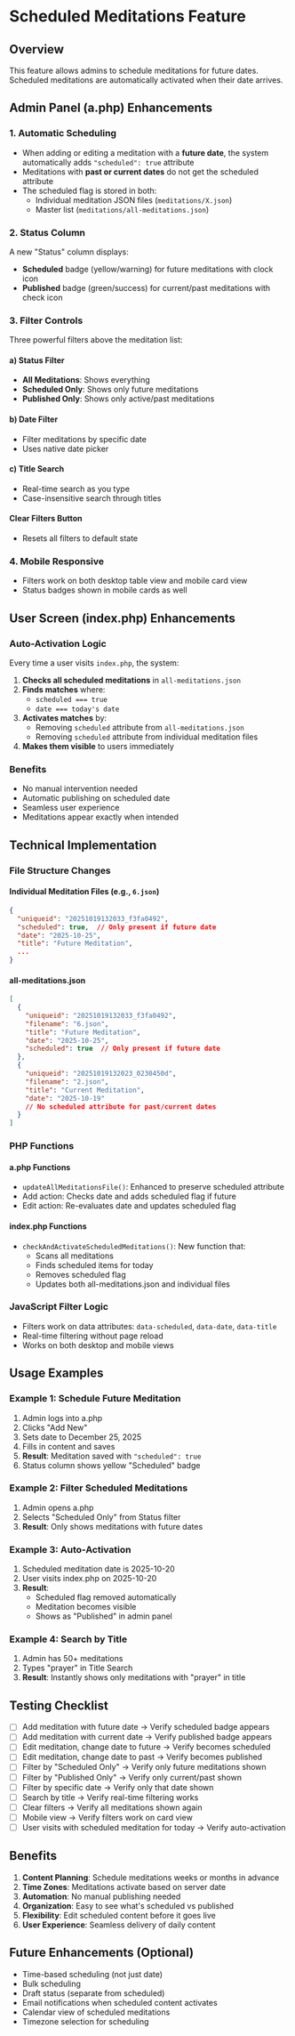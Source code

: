 # Scheduled Meditations Feature

## Overview
This feature allows admins to schedule meditations for future dates. Scheduled meditations are automatically activated when their date arrives.

## Admin Panel (a.php) Enhancements

### 1. Automatic Scheduling
- When adding or editing a meditation with a **future date**, the system automatically adds `"scheduled": true` attribute
- Meditations with **past or current dates** do not get the scheduled attribute
- The scheduled flag is stored in both:
  - Individual meditation JSON files (`meditations/X.json`)
  - Master list (`meditations/all-meditations.json`)

### 2. Status Column
A new "Status" column displays:
- **Scheduled** badge (yellow/warning) for future meditations with clock icon
- **Published** badge (green/success) for current/past meditations with check icon

### 3. Filter Controls
Three powerful filters above the meditation list:

#### a) Status Filter
- **All Meditations**: Shows everything
- **Scheduled Only**: Shows only future meditations
- **Published Only**: Shows only active/past meditations

#### b) Date Filter
- Filter meditations by specific date
- Uses native date picker

#### c) Title Search
- Real-time search as you type
- Case-insensitive search through titles

#### Clear Filters Button
- Resets all filters to default state

### 4. Mobile Responsive
- Filters work on both desktop table view and mobile card view
- Status badges shown in mobile cards as well

## User Screen (index.php) Enhancements

### Auto-Activation Logic
Every time a user visits `index.php`, the system:

1. **Checks all scheduled meditations** in `all-meditations.json`
2. **Finds matches** where:
   - `scheduled === true`
   - `date === today's date`
3. **Activates matches** by:
   - Removing `scheduled` attribute from `all-meditations.json`
   - Removing `scheduled` attribute from individual meditation files
4. **Makes them visible** to users immediately

### Benefits
- No manual intervention needed
- Automatic publishing on scheduled date
- Seamless user experience
- Meditations appear exactly when intended

## Technical Implementation

### File Structure Changes

#### Individual Meditation Files (e.g., `6.json`)
```json
{
  "uniqueid": "20251019132033_f3fa0492",
  "scheduled": true,  // Only present if future date
  "date": "2025-10-25",
  "title": "Future Meditation",
  ...
}
```

#### all-meditations.json
```json
[
  {
    "uniqueid": "20251019132033_f3fa0492",
    "filename": "6.json",
    "title": "Future Meditation",
    "date": "2025-10-25",
    "scheduled": true  // Only present if future date
  },
  {
    "uniqueid": "20251019132023_0230450d",
    "filename": "2.json",
    "title": "Current Meditation",
    "date": "2025-10-19"
    // No scheduled attribute for past/current dates
  }
]
```

### PHP Functions

#### a.php Functions
- `updateAllMeditationsFile()`: Enhanced to preserve scheduled attribute
- Add action: Checks date and adds scheduled flag if future
- Edit action: Re-evaluates date and updates scheduled flag

#### index.php Functions
- `checkAndActivateScheduledMeditations()`: New function that:
  - Scans all meditations
  - Finds scheduled items for today
  - Removes scheduled flag
  - Updates both all-meditations.json and individual files

### JavaScript Filter Logic
- Filters work on data attributes: `data-scheduled`, `data-date`, `data-title`
- Real-time filtering without page reload
- Works on both desktop and mobile views

## Usage Examples

### Example 1: Schedule Future Meditation
1. Admin logs into a.php
2. Clicks "Add New"
3. Sets date to December 25, 2025
4. Fills in content and saves
5. **Result**: Meditation saved with `"scheduled": true`
6. Status column shows yellow "Scheduled" badge

### Example 2: Filter Scheduled Meditations
1. Admin opens a.php
2. Selects "Scheduled Only" from Status filter
3. **Result**: Only shows meditations with future dates

### Example 3: Auto-Activation
1. Scheduled meditation date is 2025-10-20
2. User visits index.php on 2025-10-20
3. **Result**: 
   - Scheduled flag removed automatically
   - Meditation becomes visible
   - Shows as "Published" in admin panel

### Example 4: Search by Title
1. Admin has 50+ meditations
2. Types "prayer" in Title Search
3. **Result**: Instantly shows only meditations with "prayer" in title

## Testing Checklist

- [ ] Add meditation with future date → Verify scheduled badge appears
- [ ] Add meditation with current date → Verify published badge appears
- [ ] Edit meditation, change date to future → Verify becomes scheduled
- [ ] Edit meditation, change date to past → Verify becomes published
- [ ] Filter by "Scheduled Only" → Verify only future meditations shown
- [ ] Filter by "Published Only" → Verify only current/past shown
- [ ] Filter by specific date → Verify only that date shown
- [ ] Search by title → Verify real-time filtering works
- [ ] Clear filters → Verify all meditations shown again
- [ ] Mobile view → Verify filters work on card view
- [ ] User visits with scheduled meditation for today → Verify auto-activation

## Benefits

1. **Content Planning**: Schedule meditations weeks or months in advance
2. **Time Zones**: Meditations activate based on server date
3. **Automation**: No manual publishing needed
4. **Organization**: Easy to see what's scheduled vs published
5. **Flexibility**: Edit scheduled content before it goes live
6. **User Experience**: Seamless delivery of daily content

## Future Enhancements (Optional)

- Time-based scheduling (not just date)
- Bulk scheduling
- Draft status (separate from scheduled)
- Email notifications when scheduled content activates
- Calendar view of scheduled meditations
- Timezone selection for scheduling
